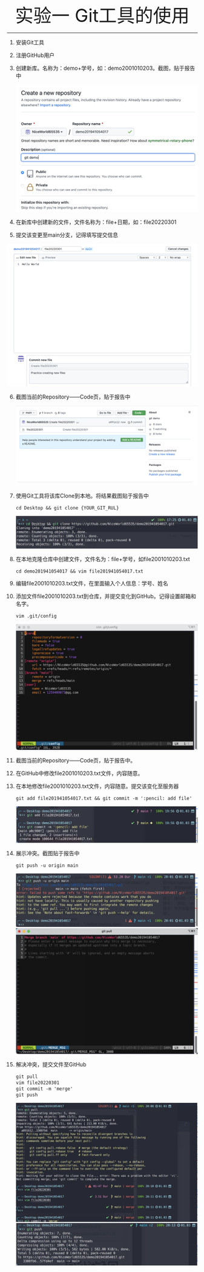  <div align='center' ><font size='40px'>实验一 Git工具的使用</font></div>

---

1. 安装Git工具

2.  注册GitHub用户

3. 创建新库。名称为：demo+学号，如：demo2001010203。截图，贴于报告中

   <img src="学习git指令.assets/image-20220301172244384.png" alt="image-20220301172244384" style="zoom:50%;" />

4. 在新库中创建新的文件，文件名称为：file+日期，如：file20220301

5.  提交该变更至main分支，记得填写提交信息

   <img src="学习git指令.assets/image-20220301172436377.png" alt="image-20220301172436377" style="zoom:50%;" />

6. 截图当前的Repository——Code页，贴于报告中

   <img src="学习git指令.assets/image-20220301172506123.png" alt="image-20220301172506123" style="zoom:50%;" />

7. 使用Git工具将该库Clone到本地。将结果截图贴于报告中

   ```shell
   cd Desktop && git clone {YOUR_GIT_RUL}
   ```

   ​	<img src="学习git指令.assets/image-20220301172549343.png" alt="image-20220301172549343" style="zoom:50%;" />

8. 在本地克隆仓库中创建文件，文件名为：file+学号，如file2001010203.txt

   ```shell
   cd demo201941054017 && vim file201941054017.txt
   ```

9. 编辑file2001010203.txt文件，在里面输入个人信息：学号、姓名

10. 添加文件file2001010203.txt到仓库，并提交变化到GitHub。记得设置邮箱和名字。

    ```shell
    vim .git/config
    ```

    <img src="学习git指令.assets/image-20220301195833770.png" alt="image-20220301195833770" style="zoom:50%;" />

11. 截图当前的Repository——Code页，贴于报告中。

12. 在GitHub中修改file2001010203.txt文件，内容随意。

13. 在本地修改file2001010203.txt文件，内容随意。提交该变化至服务器

    ```shell
    git add file201941054017.txt && git commit -m ':pencil: add file'
    ```

    <img src="学习git指令.assets/image-20220301195929210.png" alt="image-20220301195929210" style="zoom:50%;" />

14. 展示冲突。截图贴于报告中

    ```shell
    git push -u origin main
    ```

    <img src="学习git指令.assets/image-20220301200237759.png" alt="image-20220301200237759" style="zoom:50%;" />

    <img src="学习git指令.assets/image-20220301200920204.png" alt="image-20220301200920204" style="zoom:50%;" />

15. 解决冲突，提交文件至GitHub

    ```shell
    git pull
    vim file20220301
    git commit -m 'merge'
    git push
    ```

    <img src="学习git指令.assets/image-20220301201526215.png" alt="image-20220301201526215" style="zoom:50%;" />

    <img src="学习git指令.assets/image-20220301201406521.png" alt="image-20220301201406521" style="zoom:50%;" />